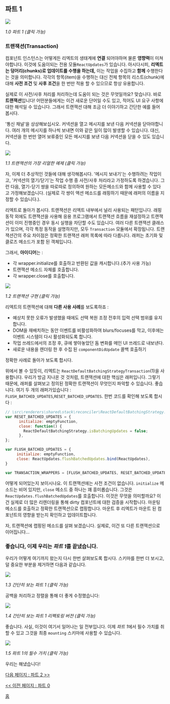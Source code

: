 ## 파트 1

[![](https://rawgit.com/Bogdan-Lyashenko/Under-the-hood-ReactJS/master/stack/images/1/part-1.svg)](https://rawgit.com/Bogdan-Lyashenko/Under-the-hood-ReactJS/master/stack/images/1/part-1.svg)

<em>1.0 파트 1 (클릭 가능)</em>

### 트랜잭션(Transaction)

컴포넌트 인스턴스는 어떻게든 리엑트의 생태계에 **연결** 되어야하며 물론 **영향력**이 미쳐야합니다. 이것에 도움이되는 전용 모듈`ReactUpdates`가 있습니다. 아시다시피, **리엑트는 덩어리(chunks)로 업데이트를 수행을 하는데,** 이는 작업을 수집하고 **함께** 수행한다는 것을 의미합니다. 각각의 항목(item)을 수행하는 대신 전체 항목의 리스트(chunk)에 대해 **사전 조건** 및 **사후 조건**을 한 번만 적용 할 수 있으므로 항상 유용합니다.

실제로 이 사전/사후 처리를 처리하는데 도움이 되는 것은 무엇일까요? 맞습니다. 바로 **트랜잭션**입니다! 어떤분들에게는 이건 새로운 단어일 수도 있고, 적어도 UI 요구 사항에 대한 해석일 수 있습니다. 그래서 트랜잭션 대해 조금 더 이야기하고 간단한 예를 들어 봅시다.

'통신 채널'을 상상해보십시오. 커넥션을 열고 메시지를 보낸 다음 커넥션을 닫아야합니다. 여러 개의 메시지를 하나씩 보내면 이와 같은 일이 많이 발생할 수 있습니다. 대신, 커넥션을 한 번만 열어 보류중인 모든 메시지를 보낸 다음 커넥션을 닫을 수 있도 있습니다.


[![](https://rawgit.com/Bogdan-Lyashenko/Under-the-hood-ReactJS/master/stack/images/1/communication-channel.svg)](https://rawgit.com/Bogdan-Lyashenko/Under-the-hood-ReactJS/master/stack/images/1/communication-channel.svg)

<em>1.1 트랜잭션의 가장 리얼한 예제 (클릭 가능)</em>

자, 이제 더 추상적인 것들에 대해 생각해봅시다. '메시지 보내기'는 수행하려는 작업이고, '커넥션의 열기/닫기'는 작업 수행 중 사전/사후 처리라고 가정하도록 하겠습니다. 그런 다음, 열기-닫기 쌍을 따로따로 정의하여 원하는 모든메소드와 함께 사용할 수 있다고 가정해보겠습니다. (실제로 각 쌍이 액션 메소드를 래핑하기 때문에 래퍼의 이름을 지정할 수 있습니다.).

리엑트로 돌아가 봅시다. 트랜잭션은 리엑트 내부에서 널리 사용되는 패턴입니다. 래핑 동작 외에도 트랜잭션을 사용해 응용 프로그램에서 트랜잭션 흐름을 재설정하고 트랜잭션이 이미 진행중인 경우 동시 실행을 차단할 수도 있습니다. 여러 다른 트랜잭션 클래스가 있으며, 각각 특정 동작을 설명하지만, 모두 `Transaction` 모듈에서 확장됩니다. 트랜잭션간의 주요 차이점은 정확한 트랜잭션 래퍼 목록에 따라 다릅니다. 래퍼는 초기화 및 클로즈 메소드가 포함 된 객체입니다.

그래서, **아이디어**는 :
* 각 wrapper.initialize를 호출하고 반환된 값을 캐시합니다.(추가 사용 가능)
* 트랜잭션 메소드 자체를 호출합니다.
* 각 wrapper.close를 호출합니다.

[![](https://rawgit.com/Bogdan-Lyashenko/Under-the-hood-ReactJS/master/stack/images/1/transaction.svg)](https://rawgit.com/Bogdan-Lyashenko/Under-the-hood-ReactJS/master/stack/images/1/transaction.svg)

<em>1.2 트랜잭션 구현 (클릭 가능)</em>


리엑트의 트랜잭션에 대해 **다른 사용 사례**를 보도록하죠 :
* 예상치 못한 오류가 발생했을 때에도 선택 복원 조정 전후의 입력 선택 범위를 유지합니다.
* DOM을 재배치하는 동안 이벤트를 비활성화하여 blurs/focuses를 막고, 이후에는 이벤트 시스템이 다시 활성화되도록 합니다.
* 작업 쓰레드에서의 조정 후, 큐에 쌓아놓았던 돔 변화를 메인 UI 쓰레드로 내보낸다.
* 새로운 내용을 렌더링 한 후 수집 된 `componentDidUpdate` 콜백 호출하기

정확한 사례로 돌아가 보도록 합시다.

위에서 볼 수 있듯이, 리엑트는 `ReactDefaultBatchingStrategyTransaction`(1)을 사용합니다. 우리가 방금 지나온 것 것처럼, 트랜잭션에 대한 핵심은 래퍼입니다. 그렇기 때문에, 래퍼를 살펴보고 정의된 정확한 트랜잭션이 무엇인지 파악할 수 있습니다. 좋습니다. 여기 두 개의 래퍼가있습니다 : `FLUSH_BATCHED_UPDATES`,`RESET_BATCHED_UPDATES`. 한번 코드를 확인해 보도록 합시다 :

```javascript
// \src\renderers\shared\stack\reconciler\ReactDefaultBatchingStrategy.js #19
var RESET_BATCHED_UPDATES = {
	  initialize: emptyFunction,
	  close: function() {
		ReactDefaultBatchingStrategy.isBatchingUpdates = false;
	  },
};

var FLUSH_BATCHED_UPDATES = {
	 initialize: emptyFunction,
	 close: ReactUpdates.flushBatchedUpdates.bind(ReactUpdates),
}

var TRANSACTION_WRAPPERS = [FLUSH_BATCHED_UPDATES, RESET_BATCHED_UPDATES];
```

어떻게 되어있는지 보이시나요. 이 트랜잭션에는 사전 조건이 없습니다. `initialize` 메소드는 비어 있지만, `close` 메소드 중 하나는 꽤 흥미롭습니다. 그것은 `ReactUpdates.flushBatchedUpdates`를 호출합니다. 이것은 무엇을 의미할까요? 이건 실제로 더 많은 리렌더링을 통해 dirty 컴포넌트에 대한 검증을 시작합니다. 마운팅 메소드를 호출하고 정확한 트랜잭션으로 랩핑합니다. 마운트 후 리엑트가 마운트 된 컴포넌트의 영향을 받는지 확인하고 업데이트합니다.

자, 트랜잭션에 랩핑된 메소드를 살펴 보겠습니다. 실제로, 이건 또 다른 트랜잭션으로 이어집니다...


### 좋습니다, 이제 우리는 *파트 1*를 끝냈습니다.

우리가 어떻게 여기까지 왔는지 다시 한번 살펴보도록 합시다. 스키마를 한번 더 보시고, 덜 중요한 부분을 제거하면 다음과 같습니다.

[![](https://rawgit.com/Bogdan-Lyashenko/Under-the-hood-ReactJS/master/stack/images/1/part-1-A.svg)](https://rawgit.com/Bogdan-Lyashenko/Under-the-hood-ReactJS/master/stack/images/1/part-1-A.svg)

<em>1.3 간단히 보는 파트 1 (클릭 가능)</em>

공백을 처리하고 정렬을 통해 더 좋게 수정했습니다:

[![](https://rawgit.com/Bogdan-Lyashenko/Under-the-hood-ReactJS/master/stack/images/1/part-1-B.svg)](https://rawgit.com/Bogdan-Lyashenko/Under-the-hood-ReactJS/master/stack/images/1/part-1-B.svg)

<em>1.4 간단히 보는 파트 1 리펙토링 버전 (클릭 가능)</em>

좋습니다. 사실, 이것이 여기서 일어나는 일 전부입니다. 이제 *파트 1*에서 필수 가치를 취할 수 있고 그것을 최종 `mounting` 스키마에 사용할 수 있습니다.

[![](https://rawgit.com/Bogdan-Lyashenko/Under-the-hood-ReactJS/master/stack/images/1/part-1-C.svg)](https://rawgit.com/Bogdan-Lyashenko/Under-the-hood-ReactJS/master/stack/images/1/part-1-C.svg)

<em>1.5 파트 1의 필수 가치 (클릭 가능)</em>

우리는 해냈습니다!


[다음 페이지 : 파트 2 >>](./Part-2.md)

[<< 이전 페이지 : 파트 0](./Part-0.md)


[홈](../../README.md)
